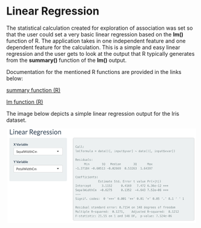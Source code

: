 # Linear Regression

The statistical calculation created for exploration of association was set so that the user could set a very basic linear regression based on the **lm()** function of R. The application takes in one independent feature and one dependent feature for the calculation. This is a simple and easy linear regression and the user gets to look at the output that R typically generates from the **summary()** function of the **lm()** output. 

Documentation for the mentioned R functions are provided in the links below:

[summary function (R)](https://www.rdocumentation.org/packages/base/versions/3.6.2/topics/summary)

[lm function (R)](https://www.rdocumentation.org/packages/stats/versions/3.6.2/topics/lm)

The image below depicts a simple linear regression output for the Iris dataset.
<p align="center">
<img src="./linear.png" width="500" height="250">
</p>
